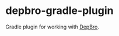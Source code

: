 # depbro-gradle-plugin

Gradle plugin for working with
[DepBro](https://github.com/projectdepbro/depbro).
